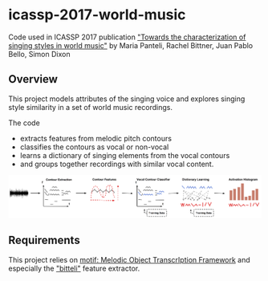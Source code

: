 # icassp-2017-world-music

Code used in ICASSP 2017 publication ["Towards the characterization of singing styles in world music"](http://ieeexplore.ieee.org/document/7952233/) by Maria Panteli, Rachel Bittner, Juan Pablo Bello, Simon Dixon

## Overview

This project models attributes of the singing voice and explores singing style similarity in a set of world music recordings. 

The code
- extracts features from melodic pitch contours
- classifies the contours as vocal or non-vocal
- learns a dictionary of singing elements from the vocal contours
- and groups together recordings with similar vocal content.

![alt tag](https://raw.githubusercontent.com/rabitt/icassp-2017-world-music/master/data/methodology.png)

## Requirements

This project relies on [motif: Melodic Object TranscrIption Framework](https://github.com/rabitt/motif) and especially the ["bitteli"](https://github.com/rabitt/motif/blob/master/motif/feature_extractors/bitteli.py) feature extractor.
